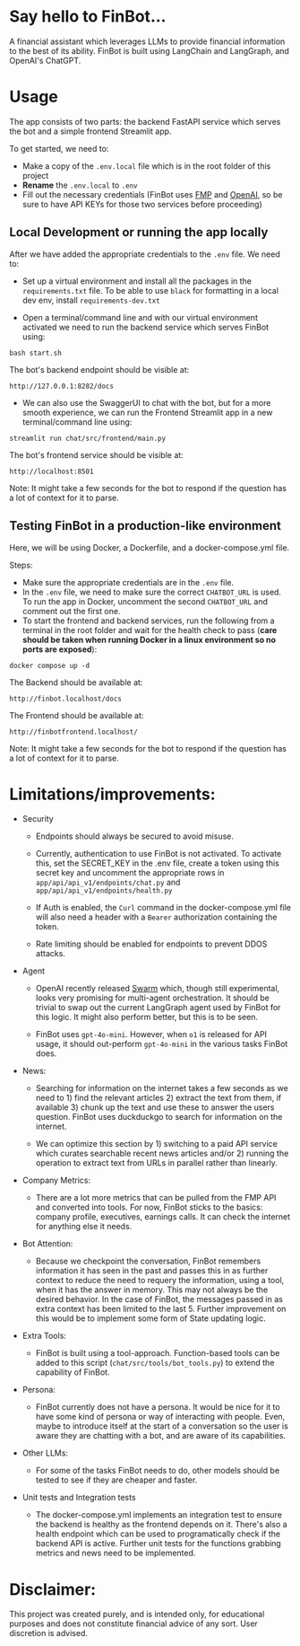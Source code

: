 # Say hello to FinBot...

A financial assistant which leverages LLMs to provide financial information to the best of its ability. FinBot is built using LangChain and LangGraph, and OpenAI's ChatGPT.

# Usage

The app consists of two parts: the backend FastAPI service which serves the bot and a simple frontend Streamlit app.

To get started, we need to:

- Make a copy of the `.env.local` file which is in the root folder of this project
- <strong>Rename</strong> the `.env.local` to `.env`
- Fill out the necessary credentials (FinBot uses [FMP](https://site.financialmodelingprep.com/developer/docs) and [OpenAI](https://platform.openai.com/docs/concepts), so be sure to have API KEYs for those two services before proceeding)

## Local Development or running the app locally

After we have added the appropriate credentials to the `.env` file. We need to:

- Set up a virtual environment and install all the packages in the `requirements.txt` file. To be able to use `black` for formatting in a local dev env, install `requirements-dev.txt`

- Open a terminal/command line and with our virtual environment activated we need to run the backend service which serves FinBot using:

```shell
bash start.sh
```

The bot's backend endpoint should be visible at:

```
http://127.0.0.1:8282/docs
```

- We can also use the SwaggerUI to chat with the bot, but for a more smooth experience, we can run the Frontend Streamlit app in a new terminal/command line using:

```shell
streamlit run chat/src/frontend/main.py
```

The bot's frontend service should be visible at:

```
http://localhost:8501
```

Note: It might take a few seconds for the bot to respond if the question has a lot of context for it to parse.

## Testing FinBot in a production-like environment

Here, we will be using Docker, a Dockerfile, and a docker-compose.yml file.

Steps:

- Make sure the appropriate credentials are in the `.env` file.
- In the `.env` file, we need to make sure the correct `CHATBOT_URL` is used. To run the app in Docker, uncomment the second `CHATBOT_URL` and comment out the first one.
- To start the frontend and backend services, run the following from a terminal in the root folder and wait for the health check to pass (<strong>care should be taken when running Docker in a linux environment so no ports are exposed</strong>):

```shell
docker compose up -d
```

The Backend should be available at:

```text
http://finbot.localhost/docs
```

The Frontend should be available at:

```text
http://finbotfrontend.localhost/
```

Note: It might take a few seconds for the bot to respond if the question has a lot of context for it to parse.

# Limitations/improvements:

- Security

  - Endpoints should always be secured to avoid misuse.
  - Currently, authentication to use FinBot is not activated. To activate this, set the SECRET_KEY in the .env file, create a token using this secret key and uncomment the appropriate rows in `app/api/api_v1/endpoints/chat.py` and `app/api/api_v1/endpoints/health.py`

  - If Auth is enabled, the `Curl` command in the docker-compose.yml file will also need a header with a `Bearer` authorization containing the token.
  - Rate limiting should be enabled for endpoints to prevent DDOS attacks.

- Agent

  - OpenAI recently released [Swarm](https://github.com/openai/swarm) which, though still experimental, looks very promising for multi-agent orchestration. It should be trivial to swap out the current LangGraph agent used by FinBot for this logic. It might also perform better, but this is to be seen.

  - FinBot uses `gpt-4o-mini`. However, when `o1` is released for API usage, it should out-perform `gpt-4o-mini` in the various tasks FinBot does.

- News:

  - Searching for information on the internet takes a few seconds as we need to 1) find the relevant articles 2) extract the text from them, if available 3) chunk up the text and use these to answer the users question. FinBot uses duckduckgo to search for information on the internet.

  - We can optimize this section by 1) switching to a paid API service which curates searchable recent news articles and/or 2) running the operation to extract text from URLs in parallel rather than linearly.

- Company Metrics:

  - There are a lot more metrics that can be pulled from the FMP API and converted into tools. For now, FinBot sticks to the basics: company profile, executives, earnings calls. It can check the internet for anything else it needs.

- Bot Attention:

  - Because we checkpoint the conversation, FinBot remembers information it has seen in the past and passes this in as further context to reduce the need to requery the information, using a tool, when it has the answer in memory. This may not always be the desired behavior. In the case of FinBot, the messages passed in as extra context has been limited to the last 5. Further improvement on this would be to implement some form of State updating logic.

- Extra Tools:

  - FinBot is built using a tool-approach. Function-based tools can be added to this script (`chat/src/tools/bot_tools.py`) to extend the capability of FinBot.

- Persona:

  - FinBot currently does not have a persona. It would be nice for it to have some kind of persona or way of interacting with people. Even, maybe to introduce itself at the start of a conversation so the user is aware they are chatting with a bot, and are aware of its capabilities.

- Other LLMs:

  - For some of the tasks FinBot needs to do, other models should be tested to see if they are cheaper and faster.

- Unit tests and Integration tests
  - The docker-compose.yml implements an integration test to ensure the backend is healthy as the frontend depends on it. There's also a health endpoint which can be used to programatically check if the backend API is active. Further unit tests for the functions grabbing metrics and news need to be implemented.

# Disclaimer:

This project was created purely, and is intended only, for educational purposes and does not constitute financial advice of any sort. User discretion is advised.
